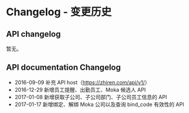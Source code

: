 # Changelog - 变更历史

## API changelog

暂无。

## API documentation Changelog

* 2016-09-09 补充 API host（https://zhiren.com/api/v1/<apiname>）
* 2016-12-29 新增员工提醒、出勤员工、Moka 候选人 API
* 2017-01-08 新增获取子公司、子公司部门、子公司员工信息的 API
* 2017-01-17 新增绑定、解绑 Moka 公司以及查询 bind_code 有效性的 API
